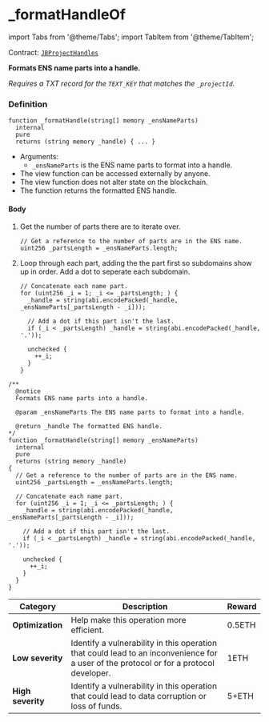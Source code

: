 # _formatHandleOf

import Tabs from '@theme/Tabs';
import TabItem from '@theme/TabItem';

Contract: [`JBProjectHandles`](/dev/api/contracts/or-utilities/jbprojecthandles/README.md)​‌

<Tabs>
<TabItem value="Step by step" label="Step by step">

**Formats ENS name parts into a handle.**

_Requires a TXT record for the `TEXT_KEY` that matches the `_projectId`._

### Definition

```
function _formatHandle(string[] memory _ensNameParts)
  internal
  pure
  returns (string memory _handle) { ... }
```

* Arguments:
  * `_ensNameParts` is the ENS name parts to format into a handle.
* The view function can be accessed externally by anyone.
* The view function does not alter state on the blockchain.
* The function returns the formatted ENS handle.

#### Body

1.  Get the number of parts there are to iterate over.

    ```
    // Get a reference to the number of parts are in the ENS name.
    uint256 _partsLength = _ensNameParts.length;
    ```

2.  Loop through each part, adding the the part first so subdomains show up in order. Add a dot to seperate each subdomain.

    ```
    // Concatenate each name part.
    for (uint256 _i = 1; _i <= _partsLength; ) {
      _handle = string(abi.encodePacked(_handle, _ensNameParts[_partsLength - _i]));

      // Add a dot if this part isn't the last.
      if (_i < _partsLength) _handle = string(abi.encodePacked(_handle, '.'));

      unchecked {
        ++_i;
      }
    }
    ```

</TabItem>

<TabItem value="Code" label="Code">

```
/** 
  @notice 
  Formats ENS name parts into a handle.

  @param _ensNameParts The ENS name parts to format into a handle.

  @return _handle The formatted ENS handle.
*/
function _formatHandle(string[] memory _ensNameParts)
  internal
  pure
  returns (string memory _handle)
{
  // Get a reference to the number of parts are in the ENS name.
  uint256 _partsLength = _ensNameParts.length;

  // Concatenate each name part.
  for (uint256 _i = 1; _i <= _partsLength; ) {
    _handle = string(abi.encodePacked(_handle, _ensNameParts[_partsLength - _i]));

    // Add a dot if this part isn't the last.
    if (_i < _partsLength) _handle = string(abi.encodePacked(_handle, '.'));

    unchecked {
      ++_i;
    }
  }
}
```

</TabItem>

<TabItem value="Bug bounty" label="Bug bounty">

| Category          | Description                                                                                                                            | Reward |
| ----------------- | -------------------------------------------------------------------------------------------------------------------------------------- | ------ |
| **Optimization**  | Help make this operation more efficient.                                                                                               | 0.5ETH |
| **Low severity**  | Identify a vulnerability in this operation that could lead to an inconvenience for a user of the protocol or for a protocol developer. | 1ETH   |
| **High severity** | Identify a vulnerability in this operation that could lead to data corruption or loss of funds.                                        | 5+ETH  |

</TabItem>
</Tabs>
